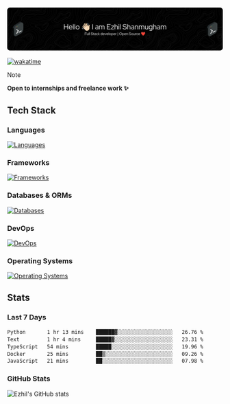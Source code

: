 ![Header](./.github/workflows/header.png)

[![wakatime](https://wakatime.com/badge/user/e780b5d2-6a76-4fde-a594-4ff159327ad3.svg)](https://wakatime.com/@e780b5d2-6a76-4fde-a594-4ff159327ad3)

> [!NOTE]  
> **Open to internships and freelance work ✨**

## Tech Stack

### Languages

[![Languages](https://skillicons.dev/icons?i=python,java,kotlin,javascript,typescript,php&theme=dark)](https://skillicons.dev)

### Frameworks

[![Frameworks](https://skillicons.dev/icons?i=react,next,tailwind,express,flask,jquery,bootstrap&theme=dark)](https://skillicons.dev)

### Databases & ORMs

[![Databases](https://skillicons.dev/icons?i=mysql,postgres,mongodb,prisma&theme=dark)](https://skillicons.dev)

### DevOps

[![DevOps](https://skillicons.dev/icons?i=aws,azure,gcp,cloudflare,vercel,docker,git,github,githubactions,nginx&theme=dark)](https://skillicons.dev)

### Operating Systems

[![Operating Systems](https://skillicons.dev/icons?i=windows,ubuntu&theme=dark)](https://skillicons.dev)

## Stats

### Last 7 Days

<!--START_SECTION:waka-->

```txt
Python       1 hr 13 mins    ██████▓░░░░░░░░░░░░░░░░░░   26.76 %
Text         1 hr 4 mins     █████▓░░░░░░░░░░░░░░░░░░░   23.31 %
TypeScript   54 mins         █████░░░░░░░░░░░░░░░░░░░░   19.96 %
Docker       25 mins         ██▒░░░░░░░░░░░░░░░░░░░░░░   09.26 %
JavaScript   21 mins         ██░░░░░░░░░░░░░░░░░░░░░░░   07.98 %
```

<!--END_SECTION:waka-->

### GitHub Stats

![Ezhil's GitHub stats](https://github-readme-stats.vercel.app/api?username=ezhil56x&theme=dark&show_icons=true)
